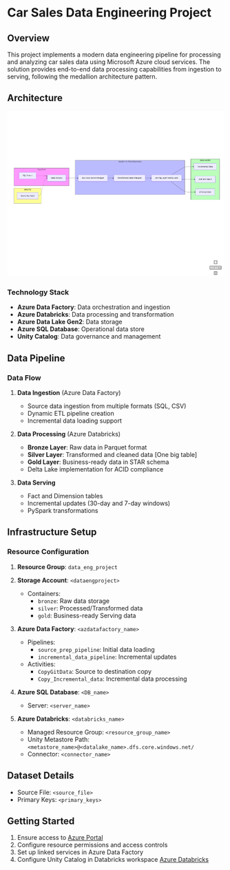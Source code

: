 # Car Sales Data Engineering Project

## Overview
This project implements a modern data engineering pipeline for processing and analyzing car sales data using Microsoft Azure cloud services. The solution provides end-to-end data processing capabilities from ingestion to serving, following the medallion architecture pattern.

## Architecture
![Architecture Diagram](architecture_diagram.png)

### Technology Stack
- **Azure Data Factory**: Data orchestration and ingestion
- **Azure Databricks**: Data processing and transformation
- **Azure Data Lake Gen2**: Data storage
- **Azure SQL Database**: Operational data store
- **Unity Catalog**: Data governance and management

## Data Pipeline

### Data Flow
1. **Data Ingestion** (Azure Data Factory)
   - Source data ingestion from multiple formats (SQL, CSV)
   - Dynamic ETL pipeline creation
   - Incremental data loading support

2. **Data Processing** (Azure Databricks)
   - **Bronze Layer**: Raw data in Parquet format
   - **Silver Layer**: Transformed and cleaned data [One big table]
   - **Gold Layer**: Business-ready data in STAR schema
   - Delta Lake implementation for ACID compliance

3. **Data Serving**
   - Fact and Dimension tables
   - Incremental updates (30-day and 7-day windows)
   - PySpark transformations

## Infrastructure Setup

### Resource Configuration
1. **Resource Group**: `data_eng_project`
2. **Storage Account**: `<dataengproject>`
   - Containers:
     - `bronze`: Raw data storage
     - `silver`: Processed/Transformed data
     - `gold`: Business-ready Serving data

3. **Azure Data Factory**: `<azdatafactory_name>`
   - Pipelines:
     - `source_prep_pipeline`: Initial data loading
     - `incremental_data_pipeline`: Incremental updates
   - Activities:
     - `CopyGitData`: Source to destination copy
     - `Copy_Incremental_data`: Incremental data processing

4. **Azure SQL Database**: `<DB_name>`
   - Server: `<server_name>`

5. **Azure Databricks**: `<databricks_name>`
   - Managed Resource Group: `<resource_group_name>`
   - Unity Metastore Path: `<metastore_name>@<datalake_name>.dfs.core.windows.net/`
   - Connector: `<connector_name>`

## Dataset Details
- Source File: `<source_file>`
- Primary Keys: `<primary_keys>`

## Getting Started
1. Ensure access to [Azure Portal](https://portal.azure.com/)
2. Configure resource permissions and access controls
3. Set up linked services in Azure Data Factory
4. Configure Unity Catalog in Databricks workspace [Azure Databricks](https://accounts.azuredatabricks.net/)
